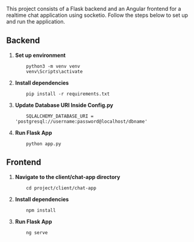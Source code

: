 This project consists of a Flask backend and an Angular frontend for a realtime chat application using socketio. Follow the steps below to set up and run the application.

## Backend

1. **Set up environment**
    ```
        python3 -m venv venv
        venv\Scripts\activate
    ```

2. **Install dependencies**
    ```
        pip install -r requirements.txt
    ```

3. **Update Database URI Inside Config.py**
    ```
        SQLALCHEMY_DATABASE_URI = 'postgresql://username:password@localhost/dbname'
    ```

4. **Run Flask App**
    ```
        python app.py
    ```

## Frontend

1. **Navigate to the client/chat-app directory**
    ```
        cd project/client/chat-app
    ```

2. **Install dependencies**
    ```
        npm install
    ```

3. **Run Flask App**
    ```
        ng serve
    ```